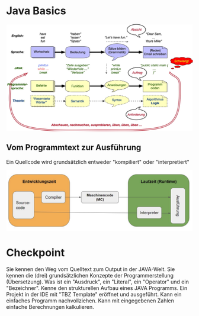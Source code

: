 # Java Basics

<img width="700" alt="image" src="https://github.com/sladji10/SladjanMiljkovic_Dossier_M319/blob/main/Bilder/image.png">

## Vom Programmtext zur Ausführung

Ein Quellcode wird grundsätzlich entweder "kompiliert" oder "interpretiert"

<img width="700" alt="image" src="https://github.com/sladji10/SladjanMiljkovic_Dossier_M319/blob/main/Bilder/Comp_Inter.png">

# Checkpoint

Sie kennen den Weg vom Quelltext zum Output in der JAVA-Welt.
Sie kennen die (drei) grundsätzlichen Konzepte der Programmerstellung (Übersetzung).
Was ist ein "Ausdruck", ein "Literal", ein "Operator" und ein "Bezeichner".
Kenne den strukturellen Aufbau eines JAVA Programms.
Ein Projekt in der IDE mit "TBZ Template" eröffnet und ausgeführt.
Kann ein einfaches Programm nachvollziehen.
Kann mit eingegebenen Zahlen einfache Berechnungen kalkulieren.